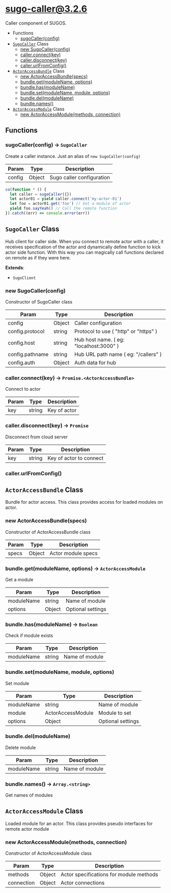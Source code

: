 # sugo-caller@3.2.6

Caller component of SUGOS.

+ Functions
  + [sugoCaller(config)](#sugo-caller-function-sugo-caller)
+ [`SugoCaller`](#sugo-caller-classes) Class
  + [new SugoCaller(config)](#sugo-caller-classes-sugo-caller-constructor)
  + [caller.connect(key)](#sugo-caller-classes-sugo-caller-connect)
  + [caller.disconnect(key)](#sugo-caller-classes-sugo-caller-disconnect)
  + [caller.urlFromConfig()](#sugo-caller-classes-sugo-caller-urlFromConfig)
+ [`ActorAccessBundle`](#sugo-caller-classes) Class
  + [new ActorAccessBundle(specs)](#sugo-caller-classes-actor-access-bundle-constructor)
  + [bundle.get(moduleName, options)](#sugo-caller-classes-actor-access-bundle-get)
  + [bundle.has(moduleName)](#sugo-caller-classes-actor-access-bundle-has)
  + [bundle.set(moduleName, module, options)](#sugo-caller-classes-actor-access-bundle-set)
  + [bundle.del(moduleName)](#sugo-caller-classes-actor-access-bundle-del)
  + [bundle.names()](#sugo-caller-classes-actor-access-bundle-names)
+ [`ActorAccessModule`](#sugo-caller-classes) Class
  + [new ActorAccessModule(methods, connection)](#sugo-caller-classes-actor-access-module-constructor)

## Functions

<a class='md-heading-link' name="sugo-caller-function-sugo-caller" ></a>

### sugoCaller(config) -> `SugoCaller`

Create a caller instance. Just an alias of `new SugoCaller(config)`

| Param | Type | Description |
| ----- | --- | -------- |
| config | Object | Sugo caller configuration |

```javascript
co(function * () {
  let caller = sugoCaller({})
  let actor01 = yield caller.connect('my-actor-01')
  let foo = actor01.get('foo') // Get a module of actor
  yield foo.sayYeah() // Call the remote function
}).catch((err) => console.error(err))
```


<a class='md-heading-link' name="sugo-caller-classes"></a>

## `SugoCaller` Class

Hub client for caller side.
When you connect to remote actor with a caller, it receives specification of the actor and dynamically define function to kick actor side function.
With this way you can magically call functions declared on remote as if they were here.

**Extends**: 

+ `SugoClient`



<a class='md-heading-link' name="sugo-caller-classes-sugo-caller-constructor" ></a>

### new SugoCaller(config)

Constructor of SugoCaller class

| Param | Type | Description |
| ----- | --- | -------- |
| config | Object | Caller configuration |
| config.protocol | string | Protocol to use ( "http" or "https" ) |
| config.host | string | Hub host name. ( eg: "localhost:3000" ) |
| config.pathname | string | Hub URL path name ( eg: "/callers" ) |
| config.auth | Object | Auth data for hub |


<a class='md-heading-link' name="sugo-caller-classes-sugo-caller-connect" ></a>

### caller.connect(key) -> `Promise.<ActorAccessBundle>`

Connect to actor

| Param | Type | Description |
| ----- | --- | -------- |
| key | string | Key of actor |


<a class='md-heading-link' name="sugo-caller-classes-sugo-caller-disconnect" ></a>

### caller.disconnect(key) -> `Promise`

Disconnect from cloud server

| Param | Type | Description |
| ----- | --- | -------- |
| key | string | Key of actor to connect |


<a class='md-heading-link' name="sugo-caller-classes-sugo-caller-urlFromConfig" ></a>

### caller.urlFromConfig()



<a class='md-heading-link' name="sugo-caller-classes"></a>

## `ActorAccessBundle` Class

Bundle for actor access.
This class provides access for loaded modules on actor.




<a class='md-heading-link' name="sugo-caller-classes-actor-access-bundle-constructor" ></a>

### new ActorAccessBundle(specs)

Constructor of ActorAccessBundle class

| Param | Type | Description |
| ----- | --- | -------- |
| specs | Object | Actor module specs |


<a class='md-heading-link' name="sugo-caller-classes-actor-access-bundle-get" ></a>

### bundle.get(moduleName, options) -> `ActorAccessModule`

Get a module

| Param | Type | Description |
| ----- | --- | -------- |
| moduleName | string | Name of module |
| options | Object | Optional settings |


<a class='md-heading-link' name="sugo-caller-classes-actor-access-bundle-has" ></a>

### bundle.has(moduleName) -> `Boolean`

Check if module exists

| Param | Type | Description |
| ----- | --- | -------- |
| moduleName | string | Name of module |


<a class='md-heading-link' name="sugo-caller-classes-actor-access-bundle-set" ></a>

### bundle.set(moduleName, module, options)

Set module

| Param | Type | Description |
| ----- | --- | -------- |
| moduleName | string | Name of module |
| module | ActorAccessModule | Module to set |
| options | Object | Optional settings |


<a class='md-heading-link' name="sugo-caller-classes-actor-access-bundle-del" ></a>

### bundle.del(moduleName)

Delete module

| Param | Type | Description |
| ----- | --- | -------- |
| moduleName | string | Name of module |


<a class='md-heading-link' name="sugo-caller-classes-actor-access-bundle-names" ></a>

### bundle.names() -> `Array.<string>`

Get names of modules

<a class='md-heading-link' name="sugo-caller-classes"></a>

## `ActorAccessModule` Class

Loaded module for an actor.
This class provides pseudo interfaces for remote actor module




<a class='md-heading-link' name="sugo-caller-classes-actor-access-module-constructor" ></a>

### new ActorAccessModule(methods, connection)

Constructor of ActorAccessModule class

| Param | Type | Description |
| ----- | --- | -------- |
| methods | Object | Actor specifications for module methods |
| connection | Object | Actor connections |




